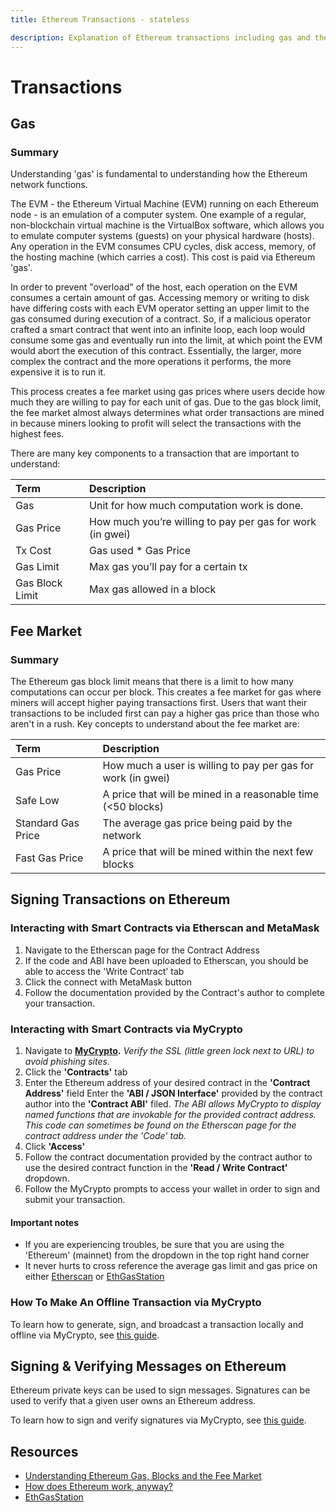 ```yaml
---
title: Ethereum Transactions - stateless

description: Explanation of Ethereum transactions including gas and the fee market.
---
```


# Transactions

## Gas

### Summary

Understanding 'gas' is fundamental to understanding how the Ethereum network functions.

The EVM - the Ethereum Virtual Machine \(EVM\) running on each Ethereum node - is an emulation of a computer system. One example of a regular, non-blockchain virtual machine is the VirtualBox software, which allows you to emulate computer systems \(guests\) on your physical hardware \(hosts\). Any operation in the EVM consumes CPU cycles, disk access, memory, of the hosting machine \(which carries a cost\). This cost is paid via Ethereum 'gas'.

In order to prevent "overload" of the host, each operation on the EVM consumes a certain amount of gas. Accessing memory or writing to disk have differing costs with each EVM operator setting an upper limit to the gas consumed during execution of a contract. So, if a malicious operator crafted a smart contract that went into an infinite loop, each loop would consume some gas and eventually run into the limit, at which point the EVM would abort the execution of this contract. Essentially, the larger, more complex the contract and the more operations it performs, the more expensive it is to run it.

This process creates a fee market using gas prices where users decide how much they are willing to pay for each unit of gas. Due to the gas block limit, the fee market almost always determines what order transactions are mined in because miners looking to profit will select the transactions with the highest fees.

There are many key components to a transaction that are important to understand:

| Term | Description |
| :--- | :--- |
| Gas | Unit for how much computation work is done. |
| Gas Price | How much you’re willing to pay per gas for work \(in gwei\) |
| Tx Cost | Gas used \* Gas Price |
| Gas Limit | Max gas you’ll pay for a certain tx |
| Gas Block Limit | Max gas allowed in a block |

## Fee Market

### Summary

The Ethereum gas block limit means that there is a limit to how many computations can occur per block. This creates a fee market for gas where miners will accept higher paying transactions first. Users that want their transactions to be included first can pay a higher gas price than those who aren't in a rush. Key concepts to understand about the fee market are:

| Term | Description |
| :--- | :--- |
| Gas Price | How much a user is willing to pay per gas for work \(in gwei\) |
| Safe Low | A price that will be mined in a reasonable time \(&lt;50 blocks\) |
| Standard Gas Price | The average gas price being paid by the network |
| Fast Gas Price | A price that will be mined within the next few blocks |

## Signing Transactions on Ethereum

### Interacting with Smart Contracts via Etherscan and MetaMask
1. Navigate to the Etherscan page for the Contract Address
2. If the code and ABI have been uploaded to Etherscan, you should be able to access the 'Write Contract' tab
3. Click the connect with MetaMask button
4. Follow the documentation provided by the Contract's author to complete your transaction.

### Interacting with Smart Contracts via MyCrypto
1. Navigate to **[MyCrypto](https://mycrypto.com/).** *Verify the SSL (little green lock next to URL) to avoid phishing sites.* 
2. Click the **'Contracts'** tab
3. Enter the Ethereum address of your desired contract in the **'Contract Address'** field
Enter the **'ABI / JSON Interface'** provided by the contract author into the **'Contract ABI'** filed.
*The ABI allows MyCrypto to display named functions that are invokable for the provided contract address. This code can sometimes be found on the Etherscan page for the contract address under the 'Code' tab.*
4. Click **'Access'**
5. Follow the contract documentation provided by the contract author to use the desired contract function in the **'Read / Write Contract'** dropdown.
6. Follow the MyCrypto prompts to access your wallet in order to sign and submit your transaction.

#### Important notes
* If you are experiencing troubles, be sure that you are using the 'Ethereum' (mainnet) from the dropdown in the top right hand corner
* It never hurts to cross reference the average gas limit and gas price on either [Etherscan](https://etherscan.io/) or [EthGasStation](https://ethgasstation.info/)

### How To Make An Offline Transaction via MyCrypto
To learn how to generate, sign, and broadcast a transaction locally and offline via MyCrypto, see [this guide](https://support.mycrypto.com/offline/making-offline-transaction-on-mycrypto.html). 

## Signing & Verifying Messages on Ethereum

Ethereum private keys can be used to sign messages. Signatures can be used to verify that a given user owns an Ethereum address.

To learn how to sign and verify signatures via MyCrypto, see [this guide](https://support.mycrypto.com/addresses/signing-and-verifying-messages.html). 


## Resources

* [Understanding Ethereum Gas, Blocks and the Fee Market](https://medium.com/@eric.conner/understanding-ethereum-gas-blocks-and-the-fee-market-d5e268bf0a0e)
* [How does Ethereum work, anyway?](https://medium.com/@preethikasireddy/how-does-ethereum-work-anyway-22d1df506369)
* [EthGasStation](https://ethgasstation.info/)

